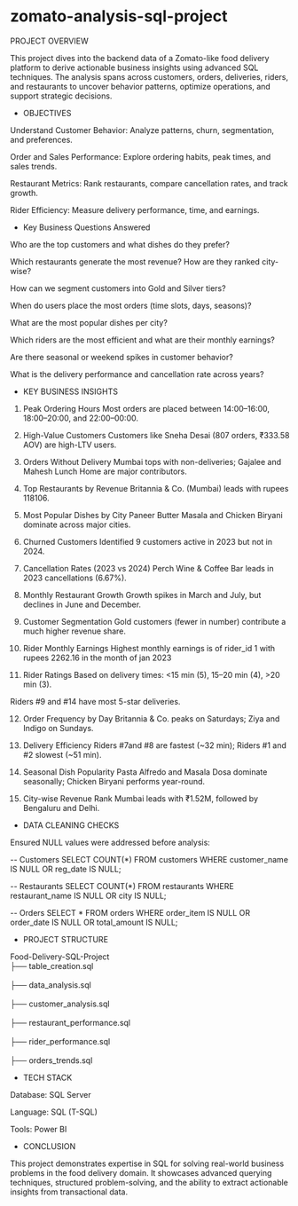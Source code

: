 # zomato-analysis-sql-project

PROJECT OVERVIEW

This project dives into the backend data of a Zomato-like food delivery platform to derive actionable business insights using advanced SQL techniques. The analysis spans across customers, orders, deliveries, riders, and restaurants to uncover behavior patterns, optimize operations, and support strategic decisions.



* OBJECTIVES

Understand Customer Behavior: Analyze patterns, churn, segmentation, and preferences.

Order and Sales Performance: Explore ordering habits, peak times, and sales trends.

Restaurant Metrics: Rank restaurants, compare cancellation rates, and track growth.

Rider Efficiency: Measure delivery performance, time, and earnings.



* Key Business Questions Answered

Who are the top customers and what dishes do they prefer?

Which restaurants generate the most revenue? How are they ranked city-wise?

How can we segment customers into Gold and Silver tiers?

When do users place the most orders (time slots, days, seasons)?

What are the most popular dishes per city?

Which riders are the most efficient and what are their monthly earnings?

Are there seasonal or weekend spikes in customer behavior?

What is the delivery performance and cancellation rate across years?





* KEY BUSINESS INSIGHTS

1. Peak Ordering Hours
Most orders are placed between 14:00–16:00, 18:00–20:00, and 22:00–00:00.


2. High-Value Customers
Customers like Sneha Desai (807 orders, ₹333.58 AOV) are high-LTV users.


3. Orders Without Delivery
Mumbai tops with non-deliveries; Gajalee and Mahesh Lunch Home are major contributors.


4. Top Restaurants by Revenue
Britannia & Co. (Mumbai) leads with rupees 118106.


5. Most Popular Dishes by City
Paneer Butter Masala and Chicken Biryani dominate across major cities.


6. Churned Customers
Identified 9 customers active in 2023 but not in 2024.


7. Cancellation Rates (2023 vs 2024)
Perch Wine & Coffee Bar leads in 2023 cancellations (6.67%).


8. Monthly Restaurant Growth
Growth spikes in March and July, but declines in June and December.


9. Customer Segmentation
Gold customers (fewer in number) contribute a much higher revenue share.


10. Rider Monthly Earnings
Highest monthly earnings is of rider_id 1  with rupees 2262.16 in the month of jan 2023

11. Rider Ratings
Based on delivery times: <15 min (5), 15–20 min (4), >20 min (3).

Riders #9 and #14 have most 5-star deliveries.

12. Order Frequency by Day
Britannia & Co. peaks on Saturdays; Ziya and Indigo on Sundays.


13. Delivery Efficiency
Riders #7and #8 are fastest (~32 min); Riders #1 and #2 slowest (~51 min).


14. Seasonal Dish Popularity
Pasta Alfredo and Masala Dosa dominate seasonally; Chicken Biryani performs year-round.


15. City-wise Revenue Rank
Mumbai leads with ₹1.52M, followed by Bengaluru and Delhi.




* DATA CLEANING CHECKS

Ensured NULL values were addressed before analysis:

-- Customers
SELECT COUNT(*) FROM customers WHERE customer_name IS NULL OR reg_date IS NULL;

-- Restaurants
SELECT COUNT(*) FROM restaurants WHERE restaurant_name IS NULL OR city IS NULL;

-- Orders
SELECT * FROM orders WHERE order_item IS NULL OR order_date IS NULL OR total_amount IS NULL;





* PROJECT STRUCTURE 

Food-Delivery-SQL-Project
<br>
├── table_creation.sql            
<br>
├── data_analysis.sql          
<br>
├── customer_analysis.sql       
<br>
├── restaurant_performance.sql    
<br>
├── rider_performance.sql        
<br>
├── orders_trends.sql        






* TECH STACK

Database: SQL Server

Language: SQL (T-SQL)

Tools: Power BI 


* CONCLUSION

This project demonstrates expertise in SQL for solving real-world business problems in the food delivery domain. It showcases advanced querying techniques, structured problem-solving, and the ability to extract actionable insights from transactional data.


